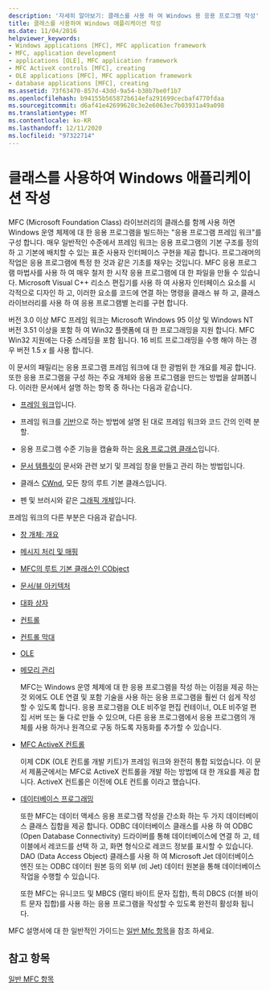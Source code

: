 ```yaml
---
description: '자세히 알아보기: 클래스를 사용 하 여 Windows 용 응용 프로그램 작성'
title: 클래스를 사용하여 Windows 애플리케이션 작성
ms.date: 11/04/2016
helpviewer_keywords:
- Windows applications [MFC], MFC application framework
- MFC, application development
- applications [OLE], MFC application framework
- MFC ActiveX controls [MFC], creating
- OLE applications [MFC], MFC application framework
- database applications [MFC], creating
ms.assetid: 73f63470-857d-43dd-9a54-b38b7be0f1b7
ms.openlocfilehash: b94155b565872b614efa291699cecbaf4770fdaa
ms.sourcegitcommit: d6af41e42699628c3e2e6063ec7b03931a49a098
ms.translationtype: MT
ms.contentlocale: ko-KR
ms.lasthandoff: 12/11/2020
ms.locfileid: "97322714"
---
```

# <a name="using-the-classes-to-write-applications-for-windows"></a>클래스를 사용하여 Windows 애플리케이션 작성

MFC (Microsoft Foundation Class) 라이브러리의 클래스를 함께 사용 하면 Windows 운영 체제에 대 한 응용 프로그램을 빌드하는 "응용 프로그램 프레임 워크"를 구성 합니다. 매우 일반적인 수준에서 프레임 워크는 응용 프로그램의 기본 구조를 정의 하 고 기본에 배치할 수 있는 표준 사용자 인터페이스 구현을 제공 합니다. 프로그래머의 작업은 응용 프로그램에 특정 한 것과 같은 기초를 채우는 것입니다. MFC 응용 프로그램 마법사를 사용 하 여 매우 철저 한 시작 응용 프로그램에 대 한 파일을 만들 수 있습니다. Microsoft Visual C++ 리소스 편집기를 사용 하 여 사용자 인터페이스 요소를 시각적으로 디자인 하 고, 이러한 요소를 코드에 연결 하는 명령을 클래스 뷰 하 고, 클래스 라이브러리를 사용 하 여 응용 프로그램별 논리를 구현 합니다.

버전 3.0 이상 MFC 프레임 워크는 Microsoft Windows 95 이상 및 Windows NT 버전 3.51 이상을 포함 하 여 Win32 플랫폼에 대 한 프로그래밍을 지원 합니다. MFC Win32 지원에는 다중 스레딩을 포함 됩니다. 16 비트 프로그래밍을 수행 해야 하는 경우 버전 1.5 *x* 를 사용 합니다.

이 문서의 패밀리는 응용 프로그램 프레임 워크에 대 한 광범위 한 개요를 제공 합니다. 또한 응용 프로그램을 구성 하는 주요 개체와 응용 프로그램을 만드는 방법을 살펴봅니다. 이러한 문서에서 설명 하는 항목 중 하나는 다음과 같습니다.

- [프레임 워크](../mfc/framework-mfc.md)입니다.

- 프레임 워크를 [기반](../mfc/building-on-the-framework.md)으로 하는 방법에 설명 된 대로 프레임 워크와 코드 간의 인력 분할.

- 응용 프로그램 수준 기능을 캡슐화 하는 [응용 프로그램 클래스](../mfc/cwinapp-the-application-class.md)입니다.

- [문서 템플릿이](../mfc/document-templates-and-the-document-view-creation-process.md) 문서와 관련 보기 및 프레임 창을 만들고 관리 하는 방법입니다.

- 클래스 [CWnd](../mfc/window-objects.md), 모든 창의 루트 기본 클래스입니다.

- 펜 및 브러시와 같은 [그래픽 개체](../mfc/graphic-objects.md)입니다.

프레임 워크의 다른 부분은 다음과 같습니다.

- [창 개체: 개요](../mfc/window-objects.md)

- [메시지 처리 및 매핑](../mfc/message-handling-and-mapping.md)

- [MFC의 루트 기본 클래스인 CObject](../mfc/using-cobject.md)

- [문서/뷰 아키텍처](../mfc/document-view-architecture.md)

- [대화 상자](../mfc/dialog-boxes.md)

- [컨트롤](../mfc/controls-mfc.md)

- [컨트롤 막대](../mfc/control-bars.md)

- [OLE](../mfc/ole-in-mfc.md)

- [메모리 관리](../mfc/memory-management.md)

   MFC는 Windows 운영 체제에 대 한 응용 프로그램을 작성 하는 이점을 제공 하는 것 외에도 OLE 연결 및 포함 기술을 사용 하는 응용 프로그램을 훨씬 더 쉽게 작성할 수 있도록 합니다. 응용 프로그램을 OLE 비주얼 편집 컨테이너, OLE 비주얼 편집 서버 또는 둘 다로 만들 수 있으며, 다른 응용 프로그램에서 응용 프로그램의 개체를 사용 하거나 원격으로 구동 하도록 자동화를 추가할 수 있습니다.

- [MFC ActiveX 컨트롤](../mfc/mfc-activex-controls.md)

   이제 CDK (OLE 컨트롤 개발 키트)가 프레임 워크와 완전히 통합 되었습니다. 이 문서 제품군에서는 MFC로 ActiveX 컨트롤을 개발 하는 방법에 대 한 개요를 제공 합니다. ActiveX 컨트롤은 이전에 OLE 컨트롤 이라고 했습니다.

- [데이터베이스 프로그래밍](../data/data-access-programming-mfc-atl.md)

   또한 MFC는 데이터 액세스 응용 프로그램 작성을 간소화 하는 두 가지 데이터베이스 클래스 집합을 제공 합니다. ODBC 데이터베이스 클래스를 사용 하 여 ODBC (Open Database Connectivity) 드라이버를 통해 데이터베이스에 연결 하 고, 테이블에서 레코드를 선택 하 고, 화면 형식으로 레코드 정보를 표시할 수 있습니다. DAO (Data Access Object) 클래스를 사용 하 여 Microsoft Jet 데이터베이스 엔진 또는 ODBC 데이터 원본 등의 외부 (비 Jet) 데이터 원본을 통해 데이터베이스 작업을 수행할 수 있습니다.

   또한 MFC는 유니코드 및 MBCS (멀티 바이트 문자 집합), 특히 DBCS (더블 바이트 문자 집합)를 사용 하는 응용 프로그램을 작성할 수 있도록 완전히 활성화 됩니다.

MFC 설명서에 대 한 일반적인 가이드는 [일반 Mfc 항목](../mfc/general-mfc-topics.md)을 참조 하세요.

## <a name="see-also"></a>참고 항목

[일반 MFC 항목](../mfc/general-mfc-topics.md)
